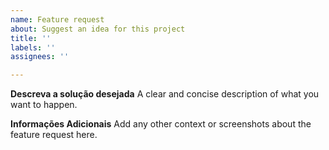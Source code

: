 ```yaml
---
name: Feature request
about: Suggest an idea for this project
title: ''
labels: ''
assignees: ''

---
```


**Descreva a solução desejada**
A clear and concise description of what you want to happen.

**Informações Adicionais**
Add any other context or screenshots about the feature request here.
